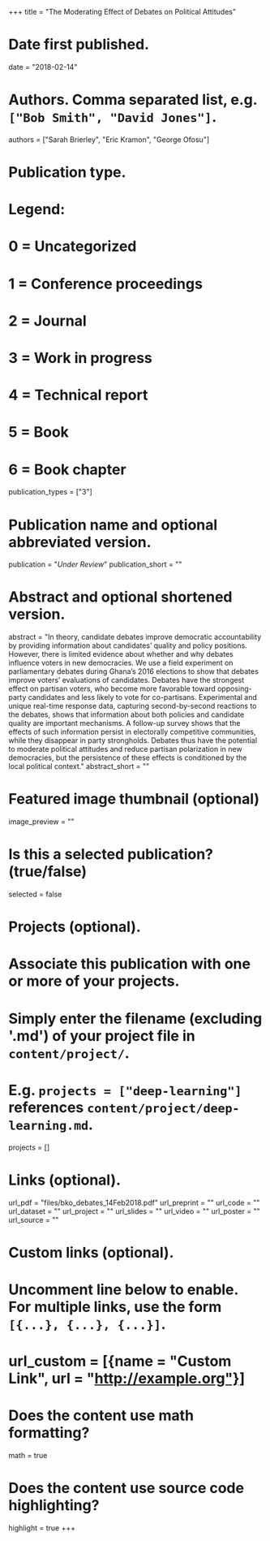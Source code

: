 +++
title = "The Moderating Effect of Debates on Political Attitudes"

# Date first published.
date = "2018-02-14"

# Authors. Comma separated list, e.g. `["Bob Smith", "David Jones"]`.
authors = ["Sarah Brierley", "Eric Kramon", "George Ofosu"]

# Publication type.
# Legend:
# 0 = Uncategorized
# 1 = Conference proceedings
# 2 = Journal
# 3 = Work in progress
# 4 = Technical report
# 5 = Book
# 6 = Book chapter
publication_types = ["3"]

# Publication name and optional abbreviated version.
publication = "*Under Review*"
publication_short = ""

# Abstract and optional shortened version.
abstract = "In theory, candidate debates improve democratic accountability by providing information about candidates’ quality and policy positions. However, there is limited evidence about whether and why debates influence voters in new democracies. We use a field experiment on parliamentary debates during Ghana’s 2016 elections to show that debates improve voters’ evaluations of candidates. Debates have the strongest effect on partisan voters, who become more favorable toward opposing-party candidates and less likely to vote for co-partisans. Experimental and unique real-time response data, capturing second-by-second reactions to the debates, shows that information about both policies and candidate quality are important mechanisms. A follow-up survey shows that the effects of such information persist in electorally competitive communities, while they disappear in party strongholds. Debates thus have the potential to moderate political attitudes and reduce partisan polarization in new democracies, but the persistence of these effects is conditioned by the local political context."
abstract_short = ""

# Featured image thumbnail (optional)
image_preview = ""

# Is this a selected publication? (true/false)
selected = false

# Projects (optional).
#   Associate this publication with one or more of your projects.
#   Simply enter the filename (excluding '.md') of your project file in `content/project/`.
#   E.g. `projects = ["deep-learning"]` references `content/project/deep-learning.md`.
projects = []

# Links (optional).
url_pdf = "files/bko_debates_14Feb2018.pdf"
url_preprint = ""
url_code = ""
url_dataset = ""
url_project = ""
url_slides = ""
url_video = ""
url_poster = ""
url_source = ""

# Custom links (optional).
#   Uncomment line below to enable. For multiple links, use the form `[{...}, {...}, {...}]`.
# url_custom = [{name = "Custom Link", url = "http://example.org"}]

# Does the content use math formatting?
math = true

# Does the content use source code highlighting?
highlight = true
+++
